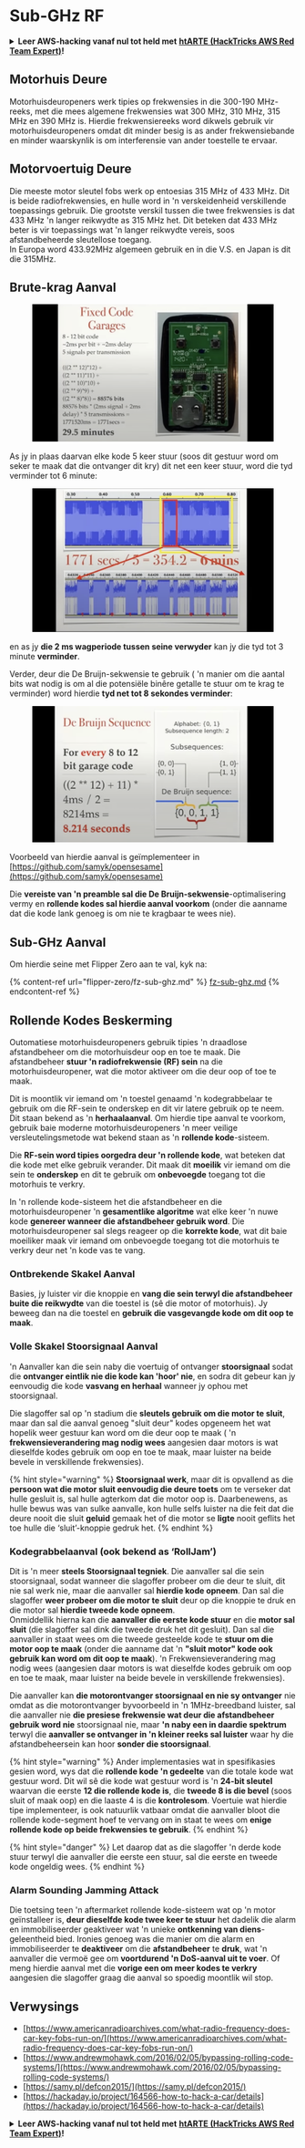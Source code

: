 # Sub-GHz RF

<details>

<summary><strong>Leer AWS-hacking vanaf nul tot held met</strong> <a href="https://training.hacktricks.xyz/courses/arte"><strong>htARTE (HackTricks AWS Red Team Expert)</strong></a><strong>!</strong></summary>

Ander maniere om HackTricks te ondersteun:

* As jy jou **maatskappy geadverteer wil sien in HackTricks** of **HackTricks in PDF wil aflaai** Kyk na die [**INSKRYWINGSPLANNE**](https://github.com/sponsors/carlospolop)!
* Kry die [**amptelike PEASS & HackTricks swag**](https://peass.creator-spring.com)
* Ontdek [**Die PEASS Familie**](https://opensea.io/collection/the-peass-family), ons versameling van eksklusiewe [**NFTs**](https://opensea.io/collection/the-peass-family)
* **Sluit aan by die** 💬 [**Discord-groep**](https://discord.gg/hRep4RUj7f) of die [**telegram-groep**](https://t.me/peass) of **volg** ons op **Twitter** 🐦 [**@carlospolopm**](https://twitter.com/hacktricks\_live)**.**
* **Deel jou haktruuks deur PR's in te dien by die** [**HackTricks**](https://github.com/carlospolop/hacktricks) en [**HackTricks Cloud**](https://github.com/carlospolop/hacktricks-cloud) github-opslag.

</details>

## Motorhuis Deure

Motorhuisdeuropeners werk tipies op frekwensies in die 300-190 MHz-reeks, met die mees algemene frekwensies wat 300 MHz, 310 MHz, 315 MHz en 390 MHz is. Hierdie frekwensiereeks word dikwels gebruik vir motorhuisdeuropeners omdat dit minder besig is as ander frekwensiebande en minder waarskynlik is om interferensie van ander toestelle te ervaar.

## Motorvoertuig Deure

Die meeste motor sleutel fobs werk op entoesias 315 MHz of 433 MHz. Dit is beide radiofrekwensies, en hulle word in 'n verskeidenheid verskillende toepassings gebruik. Die grootste verskil tussen die twee frekwensies is dat 433 MHz 'n langer reikwydte as 315 MHz het. Dit beteken dat 433 MHz beter is vir toepassings wat 'n langer reikwydte vereis, soos afstandbeheerde sleutellose toegang.\
In Europa word 433.92MHz algemeen gebruik en in die V.S. en Japan is dit die 315MHz.

## **Brute-krag Aanval**

<figure><img src="../../.gitbook/assets/image (1084).png" alt=""><figcaption></figcaption></figure>

As jy in plaas daarvan elke kode 5 keer stuur (soos dit gestuur word om seker te maak dat die ontvanger dit kry) dit net een keer stuur, word die tyd verminder tot 6 minute:

<figure><img src="../../.gitbook/assets/image (622).png" alt=""><figcaption></figcaption></figure>

en as jy **die 2 ms wagperiode tussen seine verwyder** kan jy die tyd tot 3 minute **verminder**.

Verder, deur die De Bruijn-sekwensie te gebruik ( 'n manier om die aantal bits wat nodig is om al die potensiële binêre getalle te stuur om te krag te verminder) word hierdie **tyd net tot 8 sekondes verminder**:

<figure><img src="../../.gitbook/assets/image (583).png" alt=""><figcaption></figcaption></figure>

Voorbeeld van hierdie aanval is geïmplementeer in [https://github.com/samyk/opensesame](https://github.com/samyk/opensesame)

Die **vereiste van 'n preamble sal die De Bruijn-sekwensie**-optimalisering vermy en **rollende kodes sal hierdie aanval voorkom** (onder die aanname dat die kode lank genoeg is om nie te kragbaar te wees nie).

## Sub-GHz Aanval

Om hierdie seine met Flipper Zero aan te val, kyk na:

{% content-ref url="flipper-zero/fz-sub-ghz.md" %}
[fz-sub-ghz.md](flipper-zero/fz-sub-ghz.md)
{% endcontent-ref %}

## Rollende Kodes Beskerming

Outomatiese motorhuisdeuropeners gebruik tipies 'n draadlose afstandbeheer om die motorhuisdeur oop en toe te maak. Die afstandbeheer **stuur 'n radiofrekwensie (RF) sein** na die motorhuisdeuropener, wat die motor aktiveer om die deur oop of toe te maak.

Dit is moontlik vir iemand om 'n toestel genaamd 'n kodegrabbelaar te gebruik om die RF-sein te onderskep en dit vir latere gebruik op te neem. Dit staan bekend as 'n **herhaalaanval**. Om hierdie tipe aanval te voorkom, gebruik baie moderne motorhuisdeuropeners 'n meer veilige versleutelingsmetode wat bekend staan as 'n **rollende kode**-sisteem.

Die **RF-sein word tipies oorgedra deur 'n rollende kode**, wat beteken dat die kode met elke gebruik verander. Dit maak dit **moeilik** vir iemand om die sein te **onderskep** en dit te gebruik om **onbevoegde** toegang tot die motorhuis te verkry.

In 'n rollende kode-sisteem het die afstandbeheer en die motorhuisdeuropener 'n **gesamentlike algoritme** wat elke keer 'n nuwe kode **genereer wanneer die afstandbeheer gebruik word**. Die motorhuisdeuropener sal slegs reageer op die **korrekte kode**, wat dit baie moeiliker maak vir iemand om onbevoegde toegang tot die motorhuis te verkry deur net 'n kode vas te vang.

### **Ontbrekende Skakel Aanval**

Basies, jy luister vir die knoppie en **vang die sein terwyl die afstandbeheer buite die reikwydte** van die toestel is (sê die motor of motorhuis). Jy beweeg dan na die toestel en **gebruik die vasgevangde kode om dit oop te maak**.

### Volle Skakel Stoorsignaal Aanval

'n Aanvaller kan die sein naby die voertuig of ontvanger **stoorsignaal** sodat die **ontvanger eintlik nie die kode kan 'hoor' nie**, en sodra dit gebeur kan jy eenvoudig die kode **vasvang en herhaal** wanneer jy ophou met stoorsignaal.

Die slagoffer sal op 'n stadium die **sleutels gebruik om die motor te sluit**, maar dan sal die aanval genoeg "sluit deur" kodes opgeneem het wat hopelik weer gestuur kan word om die deur oop te maak ( 'n **frekwensieverandering mag nodig wees** aangesien daar motors is wat dieselfde kodes gebruik om oop en toe te maak, maar luister na beide bevele in verskillende frekwensies).

{% hint style="warning" %}
**Stoorsignaal werk**, maar dit is opvallend as die **persoon wat die motor sluit eenvoudig die deure toets** om te verseker dat hulle gesluit is, sal hulle agterkom dat die motor oop is. Daarbenewens, as hulle bewus was van sulke aanvalle, kon hulle selfs luister na die feit dat die deure nooit die sluit **geluid** gemaak het of die motor se **ligte** nooit geflits het toe hulle die ‘sluit’-knoppie gedruk het.
{% endhint %}

### **Kodegrabbelaanval (ook bekend as ‘RollJam’)**

Dit is 'n meer **steels Stoorsignaal tegniek**. Die aanvaller sal die sein stoorsignaal, sodat wanneer die slagoffer probeer om die deur te sluit, dit nie sal werk nie, maar die aanvaller sal **hierdie kode opneem**. Dan sal die slagoffer **weer probeer om die motor te sluit** deur op die knoppie te druk en die motor sal **hierdie tweede kode opneem**.\
Onmiddellik hierna kan die **aanvaller die eerste kode stuur** en die **motor sal sluit** (die slagoffer sal dink die tweede druk het dit gesluit). Dan sal die aanvaller in staat wees om die tweede gesteelde kode te **stuur om die motor oop te maak** (onder die aanname dat 'n **"sluit motor" kode ook gebruik kan word om dit oop te maak**). 'n Frekwensieverandering mag nodig wees (aangesien daar motors is wat dieselfde kodes gebruik om oop en toe te maak, maar luister na beide bevele in verskillende frekwensies).

Die aanvaller kan **die motorontvanger stoorsignaal en nie sy ontvanger** nie omdat as die motorontvanger byvoorbeeld in 'n 1MHz-breedband luister, sal die aanvaller nie **die presiese frekwensie wat deur die afstandbeheer gebruik word nie** stoorsignaal nie, maar **'n naby een in daardie spektrum** terwyl die **aanvaller se ontvanger in 'n kleiner reeks sal luister** waar hy die afstandbeheersein kan hoor **sonder die stoorsignaal**.

{% hint style="warning" %}
Ander implementasies wat in spesifikasies gesien word, wys dat die **rollende kode 'n gedeelte** van die totale kode wat gestuur word. Dit wil sê die kode wat gestuur word is 'n **24-bit sleutel** waarvan die eerste **12 die rollende kode is**, die **tweede 8 is die bevel** (soos sluit of maak oop) en die laaste 4 is die **kontrolesom**. Voertuie wat hierdie tipe implementeer, is ook natuurlik vatbaar omdat die aanvaller bloot die rollende kode-segment hoef te vervang om in staat te wees om **enige rollende kode op beide frekwensies te gebruik**.
{% endhint %}

{% hint style="danger" %}
Let daarop dat as die slagoffer 'n derde kode stuur terwyl die aanvaller die eerste een stuur, sal die eerste en tweede kode ongeldig wees.
{% endhint %}
### Alarm Sounding Jamming Attack

Die toetsing teen 'n aftermarket rollende kode-sisteem wat op 'n motor geïnstalleer is, **deur dieselfde kode twee keer te stuur** het dadelik die alarm en immobiliseerder geaktiveer wat 'n unieke **ontkenning van diens**-geleentheid bied. Ironies genoeg was die manier om die alarm en immobiliseerder te **deaktiveer** om die **afstandbeheer** te **druk**, wat 'n aanvaller die vermoë gee om **voortdurend 'n DoS-aanval uit te voer**. Of meng hierdie aanval met die **vorige een om meer kodes te verkry** aangesien die slagoffer graag die aanval so spoedig moontlik wil stop.

## Verwysings

* [https://www.americanradioarchives.com/what-radio-frequency-does-car-key-fobs-run-on/](https://www.americanradioarchives.com/what-radio-frequency-does-car-key-fobs-run-on/)
* [https://www.andrewmohawk.com/2016/02/05/bypassing-rolling-code-systems/](https://www.andrewmohawk.com/2016/02/05/bypassing-rolling-code-systems/)
* [https://samy.pl/defcon2015/](https://samy.pl/defcon2015/)
* [https://hackaday.io/project/164566-how-to-hack-a-car/details](https://hackaday.io/project/164566-how-to-hack-a-car/details)

<details>

<summary><strong>Leer AWS-hacking vanaf nul tot held met</strong> <a href="https://training.hacktricks.xyz/courses/arte"><strong>htARTE (HackTricks AWS Red Team Expert)</strong></a><strong>!</strong></summary>

Ander maniere om HackTricks te ondersteun:

* As jy wil sien dat jou **maatskappy geadverteer word in HackTricks** of **HackTricks aflaai in PDF-formaat** Kontroleer die [**INSKRYWINGSPLANNE**](https://github.com/sponsors/carlospolop)!
* Kry die [**amptelike PEASS & HackTricks swag**](https://peass.creator-spring.com)
* Ontdek [**Die PEASS Familie**](https://opensea.io/collection/the-peass-family), ons versameling eksklusiewe [**NFT's**](https://opensea.io/collection/the-peass-family)
* **Sluit aan by die** 💬 [**Discord-groep**](https://discord.gg/hRep4RUj7f) of die [**telegram-groep**](https://t.me/peass) of **volg** ons op **Twitter** 🐦 [**@carlospolopm**](https://twitter.com/hacktricks\_live)**.**
* **Deel jou haktruuks deur PR's in te dien by die** [**HackTricks**](https://github.com/carlospolop/hacktricks) en [**HackTricks Cloud**](https://github.com/carlospolop/hacktricks-cloud) github-opslag.

</details>

